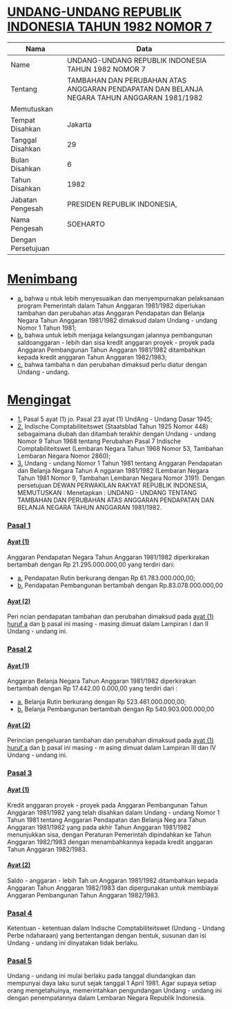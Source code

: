 # [UNDANG-UNDANG REPUBLIK INDONESIA TAHUN 1982 NOMOR 7](http://example.org/legal/peraturan/uu/1982/7)

| Nama | Data |
| ------ | ----- |
|Name|UNDANG-UNDANG REPUBLIK INDONESIA TAHUN 1982 NOMOR 7|
|Tentang| TAMBAHAN DAN PERUBAHAN ATAS ANGGARAN PENDAPATAN DAN BELANJA NEGARA TAHUN ANGGARAN 1981/1982|
|Memutuskan||
|Tempat Disahkan|Jakarta|
|Tanggal Disahkan|29|
|Bulan Disahkan|6|
|Tahun Disahkan|1982|
|Jabatan Pengesah|PRESIDEN REPUBLIK INDONESIA,|
|Nama Pengesah|SOEHARTO|
|Dengan Persetujuan||
# [Menimbang](http://example.org/legal/peraturan/uu/1982/7/menimbang)

* [a.](http://example.org/legal/peraturan/uu/1982/7/menimbang/huruf/a) bahwa u ntuk lebih menyesuaikan dan menyempurnakan pelaksanaan program Pemerintah dalam Tahun Anggaran 1981/1982 diperlukan tambahan dan perubahan atas Anggaran Pendapatan dan Belanja Negara Tahun Anggaran 1981/1982 dimaksud dalam Undang - undang Nomor 1 Tahun 1981;
* [b.](http://example.org/legal/peraturan/uu/1982/7/menimbang/huruf/b) bahwa untuk lebih menjaga kelangsungan jalannya pembangunan saldoanggaran - lebih dan sisa kredit anggaran proyek - proyek pada Anggaran Pembangunan Tahun Anggaran 1981/1982 ditambahkan kepada kredit anggaran Tahun Anggaran 1982/1983;
* [c.](http://example.org/legal/peraturan/uu/1982/7/menimbang/huruf/c) bahwa tambaha n dan perubahan dimaksud perlu diatur dengan Undang - undang.
# [Mengingat](http://example.org/legal/peraturan/uu/1982/7/mengingat)

* [1.](http://example.org/legal/peraturan/uu/1982/7/mengingat/huruf/0001) Pasal 5 ayat (1) jo. Pasal 23 ayat (1) UndAng - Undang Dasar 1945;
* [2.](http://example.org/legal/peraturan/uu/1982/7/mengingat/huruf/0002) Indische Comptabiliteitswet (Staatsblad Tahun 1925 Nomor 448) sebagaimana diubah dan ditambah terakhir dengan Undang - undang Nomor 9 Tahun 1968 tentang Perubahan Pasal 7 Indische Comptabiliteitswet (Lembaran Negara Tahun 1968 Nomor 53, Tambahan Lembaran Negara Nomor 2860);
* [3.](http://example.org/legal/peraturan/uu/1982/7/mengingat/huruf/0003) Undang - undang Nomor 1 Tahun 1981 tentang Anggaran Pendapatan dan Belanja Negara Tahun A nggaran 1981/1982 (Lembaran Negara Tahun 1981 Nomor 9, Tambahan Lembaran Negara Nomor 3191). Dengan persetujuan DEWAN PERWAKILAN RAKYAT REPUBLIK INDONESIA, MEMUTUSKAN : Menetapkan : UNDANG - UNDANG TENTANG TAMBAHAN DAN PERUBAHAN ATAS ANGGARAN PENDAPATAN DAN BELANJA NEGARA TAHUN ANGGARAN 1981/1982.

### [Pasal 1](http://example.org/legal/peraturan/uu/1982/7/pasal/0001)

#### [Ayat (1)](http://example.org/legal/peraturan/uu/1982/7/pasal/0001/versi/19820629/ayat/0001)
Anggaran Pendapatan Negara Tahun Anggaran 1981/1982 diperkirakan bertambah dengan Rp 21.295.000.000,00 yang terdiri dari:
* [a.](http://example.org/legal/peraturan/uu/1982/7/pasal/0001/versi/19820629/ayat/0001/huruf/a) Pendapatan Rutin berkurang dengan Rp 61.783.000.000,00;
* [b.](http://example.org/legal/peraturan/uu/1982/7/pasal/0001/versi/19820629/ayat/0001/huruf/b) Pendapatan Pembangunan bertambah dengan Rp.83.078.000.000,00

#### [Ayat (2)](http://example.org/legal/peraturan/uu/1982/7/pasal/0001/versi/19820629/ayat/0002)
Peri ncian pendapatan tambahan dan perubahan dimaksud pada [ayat (1)](http://example.org/legal/peraturan/uu/1982/7/pasal/0001/versi/19820629/ayat/0001) [huruf a](http://example.org/legal/peraturan/uu/1982/7/pasal/0001/versi/19820629/huruf/a) dan [b](http://example.org/legal/peraturan/uu/1982/7/pasal/0001/versi/19820629/ayat/0001/huruf/b) pasal ini masing - masing dimuat dalam Lampiran I dan II Undang - undang ini.


### [Pasal 2](http://example.org/legal/peraturan/uu/1982/7/pasal/0002)

#### [Ayat (1)](http://example.org/legal/peraturan/uu/1982/7/pasal/0002/versi/19820629/ayat/0001)
Anggaran Belanja Negara Tahun Anggaran 1981/1982 diperkirakan bertambah dengan Rp 17.442.00 0.000,00 yang terdiri dari :
* [a.](http://example.org/legal/peraturan/uu/1982/7/pasal/0002/versi/19820629/ayat/0001/huruf/a) Belanja Rutin berkurang dengan Rp 523.461.000.000,00;
* [b.](http://example.org/legal/peraturan/uu/1982/7/pasal/0002/versi/19820629/ayat/0001/huruf/b) Belanja Pembangunan bertambah dengan Rp 540.903.000.000,00

#### [Ayat (2)](http://example.org/legal/peraturan/uu/1982/7/pasal/0002/versi/19820629/ayat/0002)
Perincian pengeluaran tambahan dan perubahan dimaksud pada [ayat (1)](http://example.org/legal/peraturan/uu/1982/7/pasal/0002/versi/19820629/ayat/0001) [huruf a](http://example.org/legal/peraturan/uu/1982/7/pasal/0002/versi/19820629/huruf/a) dan [b](http://example.org/legal/peraturan/uu/1982/7/pasal/0002/versi/19820629/ayat/0001/huruf/b) pasal ini masing - m asing dimuat dalam Lampiran III dan IV Undang - undang ini.


### [Pasal 3](http://example.org/legal/peraturan/uu/1982/7/pasal/0003)

#### [Ayat (1)](http://example.org/legal/peraturan/uu/1982/7/pasal/0003/versi/19820629/ayat/0001)
Kredit anggaran proyek - proyek pada Anggaran Pembangunan Tahun Anggaran 1981/1982 yang telah disahkan dalam Undang - undang Nomor 1 Tahun 1981 tentang Anggaran Pendapatan dan Belanja Neg ara Tahun Anggaran 1981/1982 yang pada akhir Tahun Anggaran 1981/1982 menunjukkan sisa, dengan Peraturan Pemerintah dipindahkan ke Tahun Anggaran 1982/1983 dengan menambahkannya kepada kredit anggaran Tahun Anggaran 1982/1983.

#### [Ayat (2)](http://example.org/legal/peraturan/uu/1982/7/pasal/0003/versi/19820629/ayat/0002)
Saldo - anggaran - lebih Tah un Anggaran 1981/1982 ditambahkan kepada Anggaran Tahun Anggaran 1982/1983 dan dipergunakan untuk membiayai Anggaran Pembangunan Tahun Anggaran 1982/1983.


### [Pasal 4](http://example.org/legal/peraturan/uu/1982/7/pasal/0004)
Ketentuan - ketentuan dalam Indische Comptabiliteitswet (Undang - Undang Perbe ndaharaan) yang bertentangan dengan bentuk, susunan dan isi Undang - undang ini dinyatakan tidak berlaku.


### [Pasal 5](http://example.org/legal/peraturan/uu/1982/7/pasal/0005)
Undang - undang ini mulai berlaku pada tanggal diundangkan dan mempunyai daya laku surut sejak tanggal 1 April 1981. Agar supaya setiap orang mengetahuinya, memerintahkan pengundangan Undang - undang ini dengan penempatannya dalam Lembaran Negara Republik Indonesia.
